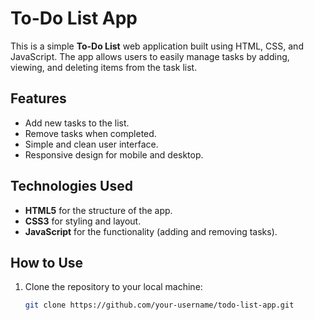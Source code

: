 # To-Do List App

This is a simple **To-Do List** web application built using HTML, CSS, and JavaScript. The app allows users to easily manage tasks by adding, viewing, and deleting items from the task list.

## Features
- Add new tasks to the list.
- Remove tasks when completed.
- Simple and clean user interface.
- Responsive design for mobile and desktop.

## Technologies Used
- **HTML5** for the structure of the app.
- **CSS3** for styling and layout.
- **JavaScript** for the functionality (adding and removing tasks).

## How to Use
1. Clone the repository to your local machine:
   ```bash
   git clone https://github.com/your-username/todo-list-app.git
